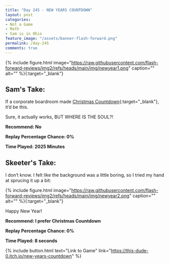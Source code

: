 ```yaml
---
title: "Day 245 - NEW YEARS COUNTDOWN"
layout: post
categories:
- Not a Game
- Math
- Sam is in Ohio
feature_image: "/assets/banner-flash-forward.png"
permalink: /day-245
comments: true
---
```


{% include figure.html image="https://raw.githubusercontent.com/flash-forward-reviews/img2/refs/heads/main/img/newyear1.png" caption="" alt="" %}{:target="_blank"}
 
## Sam's Take:

If a corporate boardroom made [Christmas Countdown](https://flash-forward-reviews.github.io/day-220){:target="_blank"}, it’d be this.

Sure, it actually works, BUT WHERE IS THE SOUL?!

**Recommend: No**

**Replay Percentage Chance: 0%**

**Time Played: 2025 Minutes** 

## Skeeter's Take:

I don’t know. I felt like the background was a little boring, so I tried my hand at sprucing it up a bit:

{% include figure.html image="https://raw.githubusercontent.com/flash-forward-reviews/img2/refs/heads/main/img/newyear2.png" caption="" alt="" %}{:target="_blank"}

Happy New Year!

**Recommend: I prefer Christmas Countdown**

**Replay Percentage Chance: 0%**

**Time Played: 8 seconds** 

{% include button.html text="Link to Game" link="https://this-dude-0.itch.io/new-years-countdown" %}